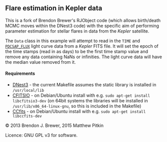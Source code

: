 ## Flare estimation in Kepler data

This is a fork of Brendon Brewer's RJObject code (which allows birth/death MCMC moves within the DNest3 code) with the specific aim of performing parameter estimation for stellar flares in data from the _Kepler_ satellite.

The `Data` class in this example will attempt to read in the `TIME` and [`PDCSAP_FLUX`](http://archive.stsci.edu/kepler/manuals/archive_manual.pdf) light curve data from a _Kepler_ FITS file. It will set the epoch of the time stamps (read in as days) to be the first time stamp value and remove any data containing NaNs or infinities. The light curve data will have the median value removed from it.

#### Requirements
 * [DNest3](https://github.com/eggplantbren/DNest3) - the current Makefile assumes the static library is installed in `/usr/local/lib`
 * [CFITSIO](http://heasarc.gsfc.nasa.gov/docs/software/fitsio/fitsio.html) - on Debian/Ubuntu install with e.g. `sudo apt-get install libcfitsio3-dev` (on 64bit systems the libraries will be installed in `/usr/lib/x86_64-linux-gnu`, so this is included in the Makefile)
 * [CCfits](http://heasarc.gsfc.nasa.gov/docs/software/fitsio/ccfits/index.html) - on Debian/Ubuntu install with e.g. `sudo apt-get install libccfits-dev`

&copy; 2013 Brendon J. Brewer, 2015 Matthew Pitkin

Licence: GNU GPL v3 for software.
